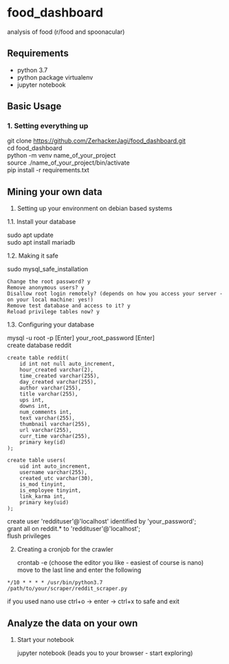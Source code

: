 # food_dashboard
analysis of food (r/food and spoonacular)


## Requirements
- python 3.7
- python package virtualenv 
- jupyter notebook


## Basic Usage
### 1. Setting everything up

   git clone https://github.com/ZerhackerJagi/food_dashboard.git  
   cd food_dashboard  
   python -m venv name_of_your_project  
   source ./name_of_your_project/bin/activate  
   pip install -r requirements.txt  


## Mining your own data
1. Setting up your environment on debian based systems

1.1. Install your database

   sudo apt update  
   sudo apt install mariadb  

1.2. Making it safe

   sudo mysql_safe_installation  
```
Change the root password? y
Remove anonymous users? y
Disallow root login remotely? (depends on how you access your server - on your local machine: yes!)
Remove test database and access to it? y
Reload privilege tables now? y
```

1.3. Configuring your database

   mysql -u root -p [Enter] your_root_password [Enter]  
   create database reddit  

```mysql
create table reddit( 
	id int not null auto_increment,
	hour_created varchar(2), 
	time_created varchar(255), 
	day_created varchar(255), 
	author varchar(255), 
	title varchar(255), 
	ups int, 
	downs int, 
	num_comments int, 
	text varchar(255), 
	thumbnail varchar(255), 
	url varchar(255), 
	curr_time varchar(255), 
	primary key(id)
);

create table users(
	uid int auto_increment, 
	username varchar(255), 
	created_utc varchar(30), 
	is_mod tinyint, 
	is_employee tinyint, 
	link_karma int, 
	primary key(uid)
);

```

   create user 'reddituser'@'localhost' identified by 'your_password';  
   grant all on reddit.* to 'reddituser'@'localhost';  
   flush privileges  

2. Creating a cronjob for the crawler

   crontab -e (choose the editor you like - easiest of course is nano)  
   move to the last line and enter the following  
```
*/10 * * * * /usr/bin/python3.7 /path/to/your/scraper/reddit_scraper.py
```
   if you used nano use ctrl+o -> enter -> ctrl+x to safe and exit  

## Analyze the data on your own
1. Start your notebook

   jupyter notebook (leads you to your browser - start exploring)  



